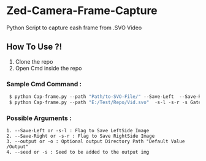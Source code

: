 # Zed-Camera-Frame-Capture
Python Script to capture eash frame from .SVO Video

## How To Use ?!
  1. Clone the repo
  2. Open Cmd inside the repo 
 
### Sample Cmd Command : 
```python
 $ python Cap-frame.py --path "Path/to-SVO-File/" --Save-Left  --Save-Right --output Vid/ -s Vid_1
 $ python Cap-frame.py --path "E:/Test/Repo/Vid.svo"  -s-l -s-r -s Gate_Vid

```
### Possible Arguments :
    1. --Save-Left or -s-l : Flag to Save LeftSide Image
    2. --Save-Right or -s-r : Flag to Save RightSide Image
    3. --output or -o : Optional output Directory Path "Default Value /Output"
    4. --seed or -s : Seed to be added to the output img 


